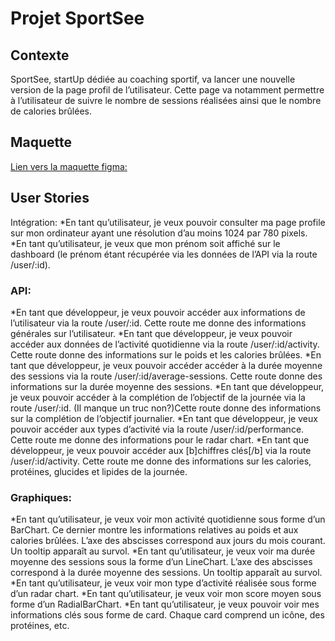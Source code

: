 # Projet SportSee

## Contexte
SportSee, startUp dédiée au coaching sportif, va lancer une nouvelle version de la page profil de l’utilisateur.
Cette page va notamment permettre à l’utilisateur de suivre le nombre de sessions réalisées ainsi que le nombre de calories brûlées.

## Maquette
[Lien vers la maquette figma:](https://www.figma.com/design/BMomGVZqLZb811mDMShpLu/UI-design-Sportify-FR?node-id=0-1&p=f&t=ptuXJTTHX2vbpxxf-0)

## User Stories
Intégration:
*En tant qu’utilisateur, je veux pouvoir consulter ma page profile sur mon ordinateur ayant une résolution d’au moins 1024 par 780 pixels.
*En tant qu’utilisateur, je veux que mon prénom soit affiché sur le dashboard (le prénom étant récupérée via les données de l’API via la route /user/:id).

### API:
*En tant que développeur, je veux pouvoir accéder aux informations de l’utilisateur via la route /user/:id. Cette route me donne des informations générales sur l’utilisateur.
*En tant que développeur, je veux pouvoir accéder aux données de l’activité quotidienne via la route /user/:id/activity. Cette route donne des informations sur le poids et les calories brûlées.
*En tant que développeur, je veux pouvoir accéder accéder à la durée moyenne des sessions via la route /user/:id/average-sessions. Cette route donne des informations sur la durée moyenne des sessions.
*En tant que développeur, je veux pouvoir accéder à la complétion de l’objectif de la journée via la route /user/:id. (Il manque un truc non?)Cette route donne des informations sur la complétion de l’objectif journalier.
*En tant que développeur, je veux pouvoir accéder aux types d’activité via la route /user/:id/performance. Cette route me donne des informations pour le radar chart.
*En tant que développeur, je veux pouvoir accéder aux [b]chiffres clés[/b] via la route /user/:id/activity. Cette route me donne des informations sur les calories, protéines, glucides et lipides de la journée.

### Graphiques:
*En tant qu’utilisateur, je veux voir mon activité quotidienne sous forme d’un BarChart. Ce dernier montre les informations relatives au poids et aux calories brûlées. L’axe des abscisses correspond aux jours du mois courant. Un tooltip apparaît au survol.
*En tant qu’utilisateur, je veux voir ma durée moyenne des sessions sous la forme d’un LineChart. L’axe des abscisses correspond à la durée moyenne des sessions. Un tooltip apparaît au survol.
*En tant qu’utilisateur, je veux voir mon type d’activité réalisée sous forme d’un radar chart.
*En tant qu’utilisateur, je veux voir mon score moyen sous forme d’un RadialBarChart.
*En tant qu’utilisateur, je veux pouvoir voir mes informations clés sous forme de card. Chaque card comprend un icône, des protéines, etc.
